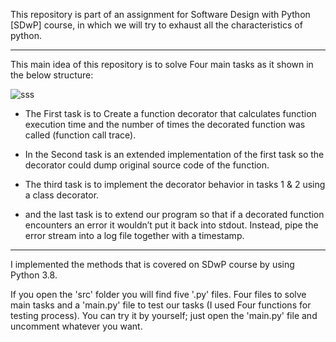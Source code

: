 
This repository is part of an assignment for Software Design with Python [SDwP] course, in which we will try to exhaust all the characteristics of python.
__________________________________________________________________________________________________________________________________________________________
This main idea of this repository is to solve Four main tasks as it shown in the below structure:

![sss](https://user-images.githubusercontent.com/51207510/133052391-ecd7d639-b36b-42fe-b005-95a9372a6440.png)


- The First task is to Create a function decorator that calculates function execution time and the number of times the decorated function was called (function call trace).

- In the Second task is an extended implementation of the first task so the decorator could dump original source code of the function. 

- The third task is to implement the decorator behavior in tasks 1 & 2 using a class decorator.

- and the last task is to extend our program so that if a decorated function encounters an error it wouldn’t put it back into stdout. Instead, pipe the error stream into a log file together with a timestamp. 
__________________________________________________________________________________________________________________________________________________________

I implemented the methods that is covered on SDwP course by using Python 3.8.

If you open the 'src' folder you will find five '.py' files. Four files to solve main tasks and a 'main.py' file to test our tasks (I used Four functions for testing process). You can try it by yourself; just open the 'main.py' file and uncomment whatever you want.
